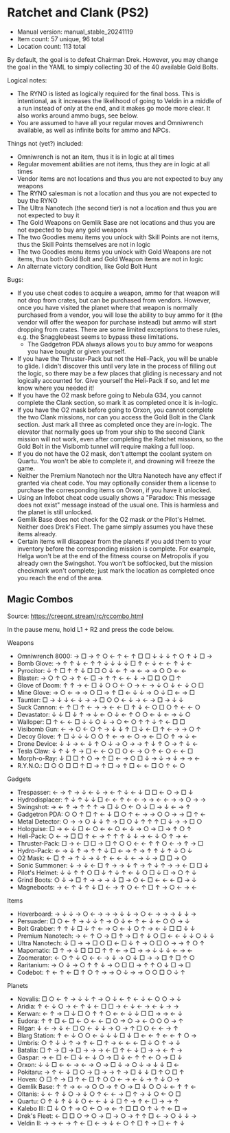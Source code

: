 # Ratchet and Clank (PS2)

- Manual version: manual_stable_20241119
- Item count: 57 unique, 96 total
- Location count: 113 total

By default, the goal is to defeat Chairman Drek. However, you may change the goal in the YAML to simply collecting 30 of the 40 available Gold Bolts.

Logical notes:
- The RYNO is listed as logically required for the final boss. This is intentional, as it increases the likelihood of going to Veldin in a middle of a run instead of only at the end, and it makes go mode more clear. It also works around ammo bugs, see below.
- You are assumed to have all your regular moves and Omniwrench available, as well as infinite bolts for ammo and NPCs.

Things not (yet?) included:

- Omniwrench is not an item, thus it is in logic at all times
- Regular movement abilities are not items, thus they are in logic at all times
- Vendor items are not locations and thus you are not expected to buy any weapons
- The RYNO salesman is not a location and thus you are not expected to buy the RYNO
- The Ultra Nanotech (the second tier) is not a location and thus you are not expected to buy it
- The Gold Weapons on Gemlik Base are not locations and thus you are not expected to buy any gold weapons
- The two Goodies menu items you unlock with Skill Points are not items, thus the Skill Points themselves are not in logic
- The two Goodies menu items you unlock with Gold Weapons are not items, thus both Gold Bolt and Gold Weapon items are not in logic
- An alternate victory condition, like Gold Bolt Hunt

Bugs:

- If you use cheat codes to acquire a weapon, ammo for that weapon will not drop from crates, but can be purchased from vendors. However, once you have visited the planet where that weapon is normally purchased from a vendor, you will lose the ability to buy ammo for it (the vendor will offer the weapon for purchase instead) but ammo will start dropping from crates. There are some limited exceptions to these rules, e.g. the Snagglebeast seems to bypass these limitations.
    - The Gadgetron PDA always allows you to buy ammo for weapons you have bought or given yourself.
- If you have the Thruster-Pack but not the Heli-Pack, you will be unable to glide. I didn't discover this until very late in the process of filling out the logic, so there may be a few places that gliding is necessary and not logically accounted for. Give yourself the Heli-Pack if so, and let me know where you needed it!
- If you have the O2 mask before going to Nebula G34, you cannot complete the Clank section, so mark it as completed once it is in-logic.
- If you have the O2 mask before going to Orxon, you cannot complete the two Clank missions, nor can you access the Gold Bolt in the Clank section. Just mark all three as completed once they are in-logic. The elevator that normally goes up from your ship to the second Clank mission will not work, even after completing the Ratchet missions, so the Gold Bolt in the Visibomb tunnel will require making a full loop.
- If you do not have the O2 mask, don't attempt the coolant system on Quartu. You won't be able to complete it, and drowning will freeze the game.
- Neither the Premium Nanotech nor the Ultra Nanotech have any effect if granted via cheat code. You may optionally consider them a license to purchase the corresponding items on Orxon, if you have it unlocked.
- Using an Infobot cheat code usually shows a "Paradox: This message does not exist" message instead of the usual one. This is harmless and the planet is still unlocked.
- Gemlik Base does not check for the O2 mask _or_ the Pilot's Helmet. Neither does Drek's Fleet. The game simply assumes you have these items already.
- Certain items will disappear from the planets if you add them to your inventory before the corresponding mission is complete. For example, Helga won't be at the end of the fitness course on Metropolis if you already own the Swingshot. You won't be softlocked, but the mission checkmark won't complete; just mark the location as completed once you reach the end of the area.


## Magic Combos

Source: https://creepnt.stream/rc/rccombo.html

In the pause menu, hold L1 + R2 and press the code below.

Weapons

- Omniwrench 8000: → □ → ↑ ○ ← ↑ ← ↑ □ □ ↓ ↓ ↓ ↑ ○ ↑ ↓ □ →
- Bomb Glove: → ↑ ↑ ↓ ← ↑ ↑ ↓ ↓ ↓ ↓ □ ↑ ← ↓ ← ← ↑ ↓ ←
- Pyrocitor: ↓ ↑ □ ↑ ↑ ↓ □ □ ○ ↓ ← ↑ → ← → → ○ ○ ← ←
- Blaster: → ○ ↑ ○ → ↑ ← □ → ↑ ↑ ← ← ↓ → □ □ ○ □ ↑
- Glove of Doom: ↑ ↑ → ← □ ↓ ○ ○ ← ○ → ← → ↓ ○ ↓ ← ↓ ○ □
- Mine Glove: → ○ ← → → ○ □ → ↑ □ ← ↓ ↓ → ○ ↓ □ ← → □
- Taunter: □ → ↓ ↓ ← ↓ → → □ ○ ○ ← ↓ → ← → □ → ↓ ↓
- Suck Cannon: ← ↑ □ ↑ ← → → ← ← □ ↑ ↓ ← ○ □ ○ ↑ ← ← ○
- Devastator: ↓ ↓ □ ↓ ↑ → ↓ ← ○ ↓ ← ↑ ○ ○ ← ↓ ← → ↓ ○
- Walloper: □ ↑ ← ← □ ↓ ↓ ○ ↓ → ○ ← ○ ↑ ↑ ↓ ↑ ← □ □
- Visibomb Gun: ← → ○ ← ○ ↑ → ↓ ↓ ↑ □ ↓ ← □ ↑ ← → → ○ ↑
- Decoy Glove: ↑ □ ↓ ↓ ↓ ○ ○ ↑ ← → ← ○ → ← □ ○ ↑ → ↓ ←
- Drone Device: ↓ ↓ → ← ↓ ↑ ○ ↓ → ○ → → ↑ ↓ ↑ ○ → ↑ ↓ ←
- Tesla Claw: ↓ ↑ ↓ ↑ → □ ← ← ○ □ ○ ← → ○ ↑ ← ○ ← ← □
- Morph-o-Ray: ↓ □ □ ↑ ○ → ↑ □ ← → ○ □ ↓ → ↓ → ↓ → → ←
- R.Y.N.O.: □ ○ ○ □ □ ↑ □ → ↑ □ → ↑ □ ← ← □ ○ ↑ ← ○

Gadgets

- Trespasser: ← → ↑ → ↓ ← ↓ → ← ↑ ↓ ← ↓ □ □ ← ○ → □ ↓
- Hydrodisplacer: ↑ ↓ ↑ ↓ ↓ □ ← ← ↑ ← ← → → ← ← → → ○ → →
- Swingshot: → ← ↑ → ↑ ↑ ↑ → □ ↓ ○ ← ○ ↓ □ → ↓ ← → ↑
- Gadgetron PDA: ○ ○ ↑ □ ↑ ← ↓ □ ○ ↑ ← → → ○ ○ → → □ ↑ ←
- Metal Detector: ○ → → ○ ↓ ↓ ↑ → □ ○ ↓ ↑ ↑ ↑ □ ↓ → → □ ○
- Hologuise: □ → ← ↓ □ ← ○ ← ← ○ ← ↓ → ○ → □ → ↑ ○ ↑
- Heli-Pack: ○ ← → □ □ ↑ ← → ↑ ↑ ↑ ↓ ↓ → ← ↓ ○ ↑ → ←
- Thruster-Pack: □ → ← □ □ → □ ↑ ○ ○ ← ← ↑ ↑ ○ ← → ↑ → □
- Hydro-Pack: ← → ↓ ↑ → ↑ ↑ ↓ □ ← → ↑ → ↑ ↑ ↓ ↑ ↓ ○ ↓
- O2 Mask: ← □ ↑ → ↑ ↓ → ↓ ↑ ← ← ↓ ← → ↓ → □ □ → ○
- Sonic Summoner: ↓ → ↓ ← □ ↑ → → ↓ ↑ → ↑ ↓ ↑ → → ← □ □ ↓
- Pilot's Helmet: ↓ ↓ ↑ ↑ ○ □ ↓ ↑ ↓ ↑ ← ↓ ○ □ ↓ □ → ○ ↑ ↓
- Grind Boots: ○ ↓ → □ ↑ → → → ↓ □ → ○ ← □ ← ← ← □ → ↓
- Magneboots: → ← ↑ ↓ ↑ ↓ □ ← → ↑ ○ ← ↑ □ ↑ → ○ ← → ←

Items

- Hoverboard: → ↓ ↓ → ○ ← → → → ↓ ↓ → ○ ← → → → ↓ ↓ →
- Persuader: □ ○ ← ↑ → ↓ ↓ ↑ → ○ ↓ ← ↑ ← ↓ ← ○ ○ → ↓
- Bolt Grabber: ↑ ↑ ↓ □ ↓ ↑ ← → ○ ← ↓ ○ ↑ → ← ↓ □ □ ↓ ↓
- Premium Nanotech: → ← ↑ ○ → □ ↑ → □ ↑ ↓ ○ □ ← ← ↓ ↓ ○ ↓ ↓
- Ultra Nanotech: ↓ □ → → □ ○ □ ← □ ↓ ↑ → ○ □ ○ → → ↑ ○ ↑
- Mapomatic: □ ↑ → ↓ □ □ □ ↑ ↑ ← → □ → → ↓ ↓ ↓ ← → ←
- Zoomerator: ← ○ ↑ ↓ ○ ← ← → ↓ → ○ ↓ □ → → □ ↑ □ ↑ ○
- Raritanium: → ○ ↓ → ○ ↑ ↑ ↓ → ○ □ □ → ↑ ↑ ○ ↓ □ → □
- Codebot: ↑ ← ↑ ← □ ↑ ○ ↑ → → ○ ↓ → → ○ ○ □ ○ ↓ ↑

Planets

- Novalis: □ ○ ← ↑ → ↓ ↓ ↑ → ○ ↓ ← ↑ ← ↓ ← ○ ○ → ↓
- Aridia: ↑ ← ↓ ○ → ← ↑ ↓ ← □ □ → ← ↓ ← → ← ↓ → →
- Kerwan: ← ↑ → □ ↓ □ ○ ↑ ↑ ○ ← ← ↓ ↓ □ □ → → ← ↓
- Eudora: ↑ ↑ □ ← □ ← ○ ← ← □ ○ → ○ → ← ○ ○ ○ → ↑
- Rilgar: ↓ ← → ↓ ← □ ○ ← ↓ ↓ → ○ → ↑ □ ○ ← ← → ↑
- Blarg Station: ↑ ← ↓ ○ ○ ← ↓ ↓ ↓ □ ↓ □ ← ← ↑ ← ← ↑ ○ →
- Umbris: ○ ↑ ↓ ↓ ↑ → ↑ ← □ ↑ → ← ← ← □ ↓ ○ ↑ → ↓
- Batalia: □ ↑ → □ → □ → → → ← □ ↑ ← ↓ □ → → ← ↑ →
- Gaspar: → ← □ ← □ ↓ ← ↓ ○ → □ ↓ ← ↑ ↑ ← ○ → □ ↓
- Orxon: ↓ ↓ □ ← ← → ← → ○ → □ ↓ → ○ ↓ → ↓ ↓ □ ←
- Pokitaru: → ↑ ← ↓ □ ○ → □ → → ↑ → □ ↓ ↓ □ ↑ ○ □ ↑
- Hoven: ○ □ ↑ → □ ↑ ← □ ↑ ○ ○ ← → ← ↓ → ↑ ↓ ○ →
- Gemlik Base: ↑ ↑ → ← → ○ ○ → ↑ ○ → □ ↓ ○ ○ ↓ ← ↑ ↑ ←
- Oltanis: ↓ ← ↑ ↓ ○ → ↓ ○ ↑ ← ← → □ ↑ → ↓ ○ ← ○ □
- Quartu: ○ ↑ ↓ ↑ ↓ ↓ ○ ← ← ↓ ↓ □ ↑ → ↑ ← □ → → ↑
- Kalebo III: □ ↓ ○ ↑ → ○ ← ○ → ← ↑ □ □ ○ ↑ ↓ ↑ ← □ →
- Drek's Fleet: ← □ □ ○ → ○ → □ → ○ → ↑ ↑ □ ← → ○ ↓ ↓ →
- Veldin II: → → ← → ↑ ← □ ← → ↓ ← ○ ↑ □ ↑ → □ ← ↑ ↓
